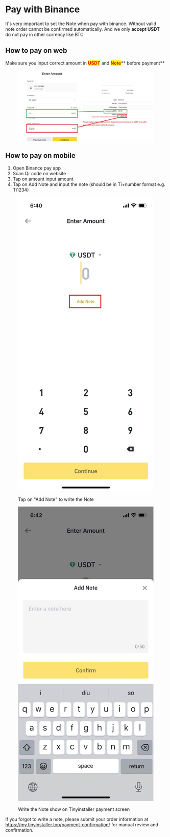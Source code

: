 # Pay with Binance

It's very important to set the Note when pay with binance. Without valid note order cannot be confirmed automatically. And we only **accept USDT** do not pay in other currency like BTC

## How to pay on web

Make sure you input correct amount in <mark style="color:red;">**USDT**</mark> and <mark style="color:red;">**Note**</mark>** before payment**

<figure><img src="../.gitbook/assets/how_to_pay.jpg" alt=""><figcaption></figcaption></figure>

## How to pay on mobile

1. Open Binance pay app
2. Scan Qr code on website
3. Tap on amount input amount
4. Tap on Add Note and input the note (should be in Ti+number format e.g. Ti1234)

<div>

<figure><img src="../.gitbook/assets/image.png" alt=""><figcaption><p>Tap on "Add Note" to write the Note</p></figcaption></figure>

 

<figure><img src="../.gitbook/assets/image (1).png" alt=""><figcaption><p>Write the Note show on Tinyinstaller payment screen</p></figcaption></figure>

</div>

If you forgot to write a note, please submit your order information at https://my.tinyinstaller.top/payment-confirmation/ for manual review and confirmation.
